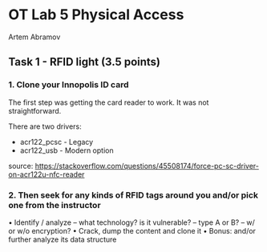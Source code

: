 # OT Lab 5 Physical Access

Artem Abramov



## Task 1 - RFID light (3.5 points)

### 1. Clone your Innopolis ID card

The first step was getting the card reader to work. It was not straightforward.

There are two drivers:

- acr122_pcsc - Legacy
- acr122_usb - Modern option

source: https://stackoverflow.com/questions/45508174/force-pc-sc-driver-on-acr122u-nfc-reader





### 2. Then seek for any kinds of RFID tags around you and/or pick one from the instructor
• Identify / analyze
– what technology? is it vulnerable?
– type A or B?
– w/ or w/o encryption?
• Crack, dump the content and clone it
• Bonus: and/or further analyze its data structure


